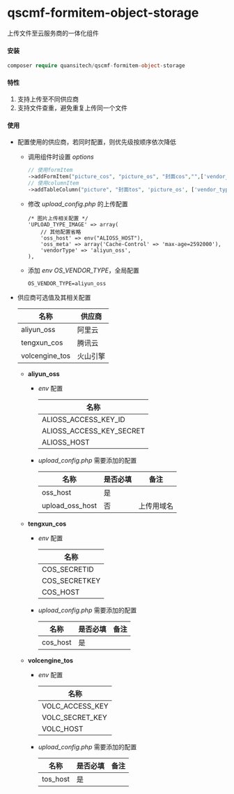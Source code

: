 # qscmf-formitem-object-storage
上传文件至云服务商的一体化组件

#### 安装

```php
composer require quansitech/qscmf-formitem-object-storage
```



#### 特性

1. 支持上传至不同供应商
2. 支持文件查重，避免重复上传同一个文件



#### 使用

+ 配置使用的供应商，若同时配置，则优先级按顺序依次降低
  
  + 调用组件时设置 *options*
  
    ```php
    // 使用formItem
    ->addFormItem("picture_cos", "picture_os", "封面cos","",['vendor_type' => 'tengxun_cos'])
    // 使用columnItem
    ->addTableColumn("picture", "封面tos", 'picture_os', ['vendor_type' => 'volcengine_tos'], true)
    ```
  
  + 修改 *upload_config.php* 的上传配置
  
    ```
    /* 图片上传相关配置 */
    'UPLOAD_TYPE_IMAGE' => array(
        // 其他配置省略
        'oss_host' => env("ALIOSS_HOST"),
        'oss_meta' => array('Cache-Control' => 'max-age=2592000'),
        'vendorType' => 'aliyun_oss',
    ),
    ```
  
  + 添加 *env* *OS_VENDOR_TYPE*，全局配置
  
    ```
    OS_VENDOR_TYPE=aliyun_oss
    ```
  
+ 供应商可选值及其相关配置

  | 名称           | 供应商   |
  | -------------- | -------- |
  | aliyun_oss     | 阿里云   |
  | tengxun_cos    | 腾讯云   |
  | volcengine_tos | 火山引擎 |

  

  - **aliyun_oss**

    - *env* 配置

      | 名称                     |
      | ------------------------ |
      | ALIOSS_ACCESS_KEY_ID     |
      | ALIOSS_ACCESS_KEY_SECRET |
      | ALIOSS_HOST              |

      

    - *upload_config.php* 需要添加的配置

      | 名称            | 是否必填 | 备注       |
      | --------------- | -------- | ---------- |
      | oss_host        | 是       |            |
      | upload_oss_host | 否       | 上传用域名 |

      

  - **tengxun_cos**

    - *env* 配置

      | 名称          |
      | ------------- |
      | COS_SECRETID  |
      | COS_SECRETKEY |
      | COS_HOST      |

      

    - *upload_config.php* 需要添加的配置

      | 名称     | 是否必填 | 备注 |
      | -------- | -------- | ---- |
      | cos_host | 是       |      |

      

  - **volcengine_tos**

    - *env* 配置

      | 名称            |
      | --------------- |
      | VOLC_ACCESS_KEY |
      | VOLC_SECRET_KEY |
      | VOLC_HOST       |

      

    - *upload_config.php* 需要添加的配置

      | 名称     | 是否必填 | 备注 |
      | -------- | -------- | ---- |
      | tos_host | 是       |      |

      

